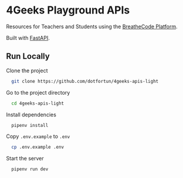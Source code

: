 
# 4Geeks Playground APIs

Resources for Teachers and Students using the [BreatheCode Platform](https://breatheco.de).

Built with [FastAPI](https://github.com/tiangolo/fastapi).

## Run Locally

Clone the project

```bash
  git clone https://github.com/dotfortun/4geeks-apis-light
```

Go to the project directory

```bash
  cd 4geeks-apis-light
```

Install dependencies

```bash
  pipenv install
```

Copy `.env.example` to `.env`

```bash
  cp .env.example .env
```

Start the server

```bash
  pipenv run dev
```

